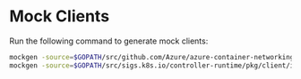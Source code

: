 # Mock Clients

Run the following command to generate mock clients:

```sh
mockgen -source=$GOPATH/src/github.com/Azure/azure-container-networking/cns/cnsclient/apiclient.go -package=mockclients APIClient >cnsclient.go
mockgen -source=$GOPATH/src/sigs.k8s.io/controller-runtime/pkg/client/interfaces.go -package=mockclients Client >kubeclient.go
```

